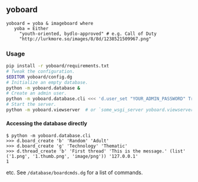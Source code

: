 ## yoboard

```dg
yoboard = yoba & imageboard where
   yoba = Either
     "youth-oriented, bydlo-approved" # e.g. Call of Duty
     "http://lurkmore.so/images/8/8d/1238521509967.png"
```

### Usage

```sh
pip install -r yoboard/requirements.txt
# Tweak the configuration.
$EDITOR yoboard/config.dg
# Initialize an empty database.
python -m yoboard.database &
# Create an admin user.
python -m yoboard.database.cli <<< 'd.user_set "YOUR_ADMIN_PASSWORD" True'
# Start the server.
python -m yoboard.viewserver  # or `some_wsgi_server yoboard.viewserver:app`
```

#### Accessing the database directly

```dg
$ python -m yoboard.database.cli
>>> d.board_create 'b' 'Random' 'Adult'
>>> d.board_create 'g' 'Technology' 'Thematic'
>>> d.thread_create 'b' 'First thread' 'This is the message.' (list' ('1.png', '1.thumb.png', 'image/png')) '127.0.0.1'
1
```

etc. See `/database/boardcmds.dg` for a list of commands.
